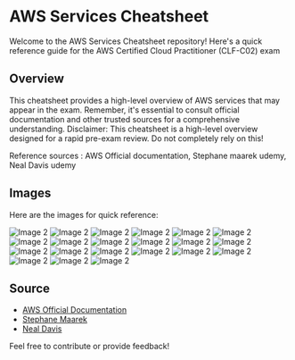 # AWS Services Cheatsheet

Welcome to the AWS Services Cheatsheet repository! Here's a quick reference guide for the AWS Certified Cloud Practitioner (CLF-C02) exam

## Overview

This cheatsheet provides a high-level overview of AWS services that may appear in the exam. Remember, it's essential to consult official documentation and other trusted sources for a comprehensive understanding.
Disclaimer: This cheatsheet is a high-level overview designed for a rapid pre-exam review. Do not completely rely on this!

Reference sources : AWS Official documentation, Stephane maarek udemy, Neal Davis udemy

## Images

Here are the images for quick reference:

![Image 2](images/1.png)
![Image 2](images/2.png)
![Image 2](images/3.png)
![Image 2](images/4.png)
![Image 2](images/5.png)
![Image 2](images/6.png)
![Image 2](images/7.png)
![Image 2](images/8.png)
![Image 2](images/9.png)
![Image 2](images/10.png)
![Image 2](images/11.png)
![Image 2](images/12.png)
![Image 2](images/13.png)
![Image 2](images/14.png)
![Image 2](images/15.png)
![Image 2](images/16.png)
![Image 2](images/17.png)
![Image 2](images/18.png)
![Image 2](images/19.png)
![Image 2](images/20.png)
![Image 2](images/21.png)

## Source

- [AWS Official Documentation](https://docs.aws.amazon.com/)
- [Stephane Maarek](https://www.udemy.com/user/stephane-maarek/)
- [Neal Davis](https://www.udemy.com/user/63f4a578-c67a-456b-916c-ddadf73e9a26/)

Feel free to contribute or provide feedback!

